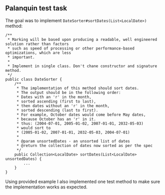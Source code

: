 ## Palanquin test task

The goal was to implement `DateSorter#sortDates(List<LocalDate>)` method:
```
/**
 * Marking will be based upon producing a readable, well engineered solution rather than factors
 * such as speed of processing or other performance-based optimizations, which are less
 * important.
 *
 * Implement in single class. Don't chane constructor and signature method.
 */
public class DateSorter {
    /**
     * The implementation of this method should sort dates.
     * The output should be in the following order:
     * Dates with an 'r' in the month,
     * sorted ascending (first to last),
     * then dates without an 'r' in the month,
     * sorted descending (last to first).
     * For example, October dates would come before May dates,
     * because October has an 'r' in it.
     * thus: (2004-07-01, 2005-01-02, 2007-01-01, 2032-05-03)
     * would sort to
     * (2005-01-02, 2007-01-01, 2032-05-03, 2004-07-01)
     *
     * @param unsortedDates - an unsorted list of dates
     * @return the collection of dates now sorted as per the spec
     */
    public Collection<LocalDate> sortDates(List<LocalDate> unsortedDates) {
        ...
    }
}
```

Using provided example I also implemented one test method to make sure the implementation 
works as expected.

